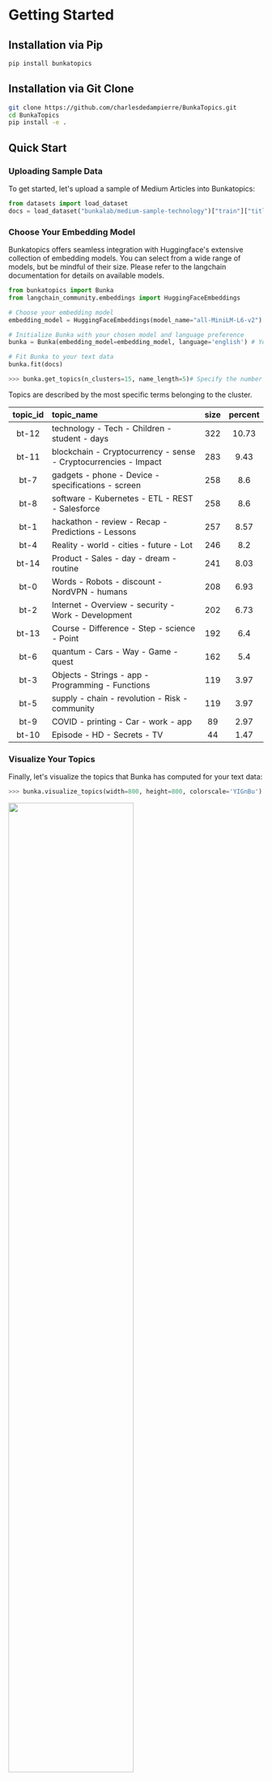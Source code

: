 # Getting Started

## Installation via Pip

```bash
pip install bunkatopics
```

## Installation via Git Clone

```bash
git clone https://github.com/charlesdedampierre/BunkaTopics.git
cd BunkaTopics
pip install -e .
```

## Quick Start

### Uploading Sample Data

To get started, let's upload a sample of Medium Articles into Bunkatopics:

```python
from datasets import load_dataset
docs = load_dataset("bunkalab/medium-sample-technology")["train"]["title"]
```

### Choose Your Embedding Model

Bunkatopics offers seamless integration with Huggingface's extensive collection of embedding models. You can select from a wide range of models, but be mindful of their size. Please refer to the langchain documentation for details on available models.

```python
from bunkatopics import Bunka
from langchain_community.embeddings import HuggingFaceEmbeddings

# Choose your embedding model
embedding_model = HuggingFaceEmbeddings(model_name="all-MiniLM-L6-v2") # We recommend starting with a small model

# Initialize Bunka with your chosen model and language preference
bunka = Bunka(embedding_model=embedding_model, language='english') # You can choose any language you prefer

# Fit Bunka to your text data
bunka.fit(docs)
```

```python
>>> bunka.get_topics(n_clusters=15, name_length=5)# Specify the number of terms to describe each topic
```

Topics are described by the most specific terms belonging to the cluster.

| topic_id | topic_name                   | size | percent |
|:--------:|:-----------------------------|:----:|:-------:|
|  bt-12   | technology - Tech - Children - student - days | 322  | 10.73  |
|  bt-11   | blockchain - Cryptocurrency - sense - Cryptocurrencies - Impact | 283  | 9.43   |
|  bt-7    | gadgets - phone - Device - specifications - screen | 258  | 8.6    |
|  bt-8    | software - Kubernetes - ETL - REST - Salesforce | 258  | 8.6    |
|  bt-1    | hackathon - review - Recap - Predictions - Lessons | 257  | 8.57   |
|  bt-4    | Reality - world - cities - future - Lot | 246  | 8.2    |
|  bt-14   | Product - Sales - day - dream - routine | 241  | 8.03   |
|  bt-0    | Words - Robots - discount - NordVPN - humans | 208  | 6.93   |
|  bt-2    | Internet - Overview - security - Work - Development | 202  | 6.73   |
|  bt-13   | Course - Difference - Step - science - Point | 192  | 6.4    |
|  bt-6    | quantum - Cars - Way - Game - quest | 162  | 5.4    |
|  bt-3    | Objects - Strings - app - Programming - Functions | 119  | 3.97   |
|  bt-5    | supply - chain - revolution - Risk - community | 119  | 3.97   |
|  bt-9    | COVID - printing - Car - work - app | 89  | 2.97   |
|  bt-10   | Episode - HD - Secrets - TV | 44  | 1.47   |

### Visualize Your Topics

Finally, let's visualize the topics that Bunka has computed for your text data:

```python
>>> bunka.visualize_topics(width=800, height=800, colorscale='YIGnBu')
```

<img src="images/topic_modeling_raw_YlGnBu.png" width="70%" height="70%" align="center" />

## Topic Modeling with GenAI Summarization of Topics

Explore the power of Generative AI for summarizing topics!
We use the 7B-instruct model of [Mistral AI](<https://mistral.ai/news/announcing-mistral-7b/>) from the huggingface hub using the langchain framework.

```python
from langchain.llms import HuggingFaceHub

# Define the repository ID for Mistral-7B-v0.1
repo_id = 'mistralai/Mistral-7B-v0.1'

# Using Mistral AI to Summarize the Topics
llm = HuggingFaceHub(repo_id='mistralai/Mistral-7B-v0.1', huggingfacehub_api_token="HF_TOKEN")

# Obtain clean topic names using Generative Model
bunka.get_clean_topic_name(generative_model=llm, language='english')
bunka.visualize_topics( width=800, height=800, colorscale = 'Portland')
```

Finally, let's visualize again the topics. We can chose from different colorscales.

```python
>>> bunka.visualize_topics(width=800, height=800)
```

YlGnBu           |  Portland
:-------------------------:|:-------------------------:
![Image 1](images/topic_modeling_clean_YlGnBu.png)  |  ![Image 2](images/topic_modeling_clean_Portland.png)

delta           |  Blues
:-------------------------:|:-------------------------:
![Image 3](images/topic_modeling_clean_delta.png)  |  ![Image 4](images/topic_modeling_clean_Blues.png)

We can now access the newly made topics

```python
>>> bunka.df_topics_
```

| topic_id | topic_name                            | size | percent |
|:--------:|:--------------------------------------|:----:|:-------:|
|   bt-1   | Cryptocurrency Impact                 | 345  | 12.32   |
|   bt-3   | Data Management Technologies          | 243  | 8.68    |
|   bt-14  | Everyday Life                         | 230  | 8.21    |
|   bt-0   | Digital Learning Campaign              | 225  | 8.04    |
|   bt-12  | Business Development                  | 223  | 7.96    |
|   bt-2   | Technology Devices                    | 212  | 7.57    |
|   bt-10  | Market Predictions Recap               | 201  | 7.18    |
|   bt-4   | Comprehensive Learning Journey         | 187  | 6.68    |
|   bt-6   | Future of Work                        | 185  | 6.61    |
|   bt-11  | Internet Discounts                    | 175  | 6.25    |
|   bt-5   | Technological Urban Water Management  | 172  | 6.14    |
|   bt-9   | Electric Vehicle Technology            | 145  | 5.18    |
|   bt-8   | Programming Concepts                   | 116  | 4.14    |
|   bt-13  | Quantum Technology Industries          | 105  | 3.75    |
|   bt-7   | High Definition Television (HDTV)      | 36   | 1.29    |

## Manually Cleaning the topics

If you are not happy with the resulting topics, you can change them manually. Click on Apply changes when you are done. In the example, we changed the topic **Cryptocurrency Impact** to **Cryptocurrency** and **Internet Discounts** to **Advertising**.

```python
>>> bunka.manually_clean_topics()
```

<img src="images/manually_change_topics.png" width="40%" height="20%" align="center" />

## Removing Data based on topics for fine-tuning purposes

You have the flexibility to construct a customized dataset by excluding topics that do not align with your interests. For instance, in the provided example, we omitted topics associated with **Advertising** and **High-Definition television**, as these clusters primarily contain promotional content that we prefer not to include in our model's training data.

```python
>>> bunka.clean_data_by_topics()
```

<img src="images/fine_tuning_dataset.png" width="40%" height="20%" align="center" />

```python
>>> bunka.df_cleaned_
```

| doc_id    | content                                               | topic_id | topic_name                             |
|:---------:|:-----------------------------------------------------:|:--------:|:--------------------------------------:|
| 873ba315  | Invisibilize Data With JavaScript                    |   bt-8   | Programming Concepts                   |
| 1243d58f  | Why End-to-End Testing is Important for Your Team    |   bt-3   | Data Management Technologies            |
| 45fb8166  | This Tiny Wearable Device Uses Your Body Heat...     |   bt-2   | Technology Devices                      |
| a122d1d2  | Digital Policy Salon: The Next Frontier              |   bt-0   | Digital Learning Campaign               |
| 1bbcfc1c  | Preparing Hardware for Outdoor Creative Technology Installations |   bt-5   | Technological Urban Water Management   |
| 79580c34  | Angular Or React ?                                    |   bt-8   | Programming Concepts                   |
| af0b08a2  | Ed-Tech Startups Are Cashing in on Parents’ Insecurities |   bt-0   | Digital Learning Campaign               |
| 2255c350  | Former Google CEO Wants to Create a Government-Funded University to Train A.I. Coders |   bt-6   | Future of Work                          |
| d2bc4b33  | Applying Action & The Importance of Ideas             |   bt-12  | Business Development                   |
| 5219675e  | Why You Should (not?) Use Signal                      |   bt-2   | Technology Devices                      |
| ...       | ...                                                  |   ...    | ...                                    |

## Bourdieu Map

The Bourdieu map provides a 2-Dimensional unsupervised scale to visualize various texts. Each region on the map represents a distinct topic, characterized by its most specific terms. Clusters are formed, and their names are succinctly summarized using Generative AI.

The significance of this visualization lies in its ability to define axes, thereby creating continuums that reveal data distribution patterns. This concept draws inspiration from the work of the renowned French sociologist Bourdieu, who employed 2-Dimensional maps to project items and gain insights.

```python
from langchain.llms import HuggingFaceHub

# Define the HuggingFaceHub instance with the repository ID and API token
llm = HuggingFaceHub(
    repo_id='mistralai/Mistral-7B-v0.1',
    huggingfacehub_api_token="HF_TOKEN"
)

## Bourdieu Fig
bourdieu_fig = bunka.visualize_bourdieu(
        llm=llm,
        x_left_words=["This is about business"],
        x_right_words=["This is about politics"],
        y_top_words=["this is about startups"],
        y_bottom_words=["This is about governments"],
        height=800,
        width=800,
        clustering=True,
        topic_n_clusters=10,
        density=False,
        convex_hull=True,
        radius_size=0.2,
        label_size_ratio_clusters=80)
```

```python
>>> bourdieu_fig.show()
```

positive/negative vs humans/machines            |  politics/business vs humans/machines  
:-------------------------:|:-------------------------:
![Image 1](images/bourdieu_1.png)  |  ![Image 2](images/bourdieu_2.png)

politics/business vs     positive/negative      |  politics/business vs startups/governments
:-------------------------:|:-------------------------:
![Image 3](images/bourdieu_3.png)  |  ![Image 4](images/bourdieu_4.png)

## Front-end

This is a beta feature. First, git clone the repository

```bash
git clone https://github.com/charlesdedampierre/BunkaTopics.git
cd BunkaTopics
pip install -e .
```

Then carry out a Topic Modeling and launch the serveur:

```python
from bunkatopics import Bunka
from langchain_community.embeddings import HuggingFaceEmbeddings

# Choose your embedding model
embedding_model = HuggingFaceEmbeddings(model_name="all-MiniLM-L6-v2") # We recommend starting with a small model

# Initialize Bunka with your chosen model and language preference
bunka = Bunka(embedding_model=embedding_model, language='english') # You can choose any language you prefer

# Fit Bunka to your text data
bunka.fit(docs)
bunka.get_topics(n_clusters=15, name_length=3)# Specify the number of terms to describe each topic
```

```python
>>> bunka.start_server() # A serveur will open on your computer at http://localhost:3000/ 
```
